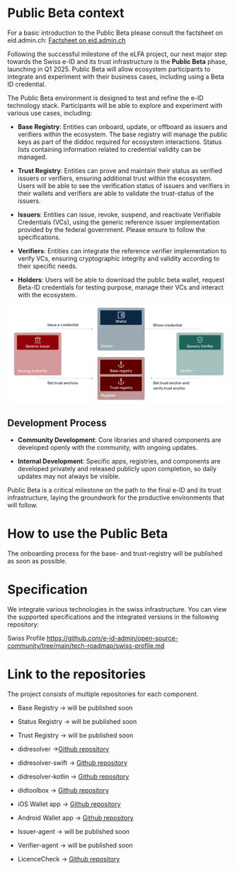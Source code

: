 # Public Beta context

For a basic introduction to the Public Beta please consult the factsheet on eid.admin.ch: [Factsheet on eid.admin.ch](https://backend.eid.admin.ch/fileservice/sdweb-docs-prod-eidch-files/files/2024/10/24/fdbcf1fa-7f33-4f27-80d6-44f14d991939.pdf)

Following the successful milestone of the eLFA project, our next major step towards the Swiss e-ID and its trust infrastructure is the **Public Beta** phase, launching in Q1 2025. Public Beta will allow ecosystem participants to integrate and experiment with their business cases, including using a Beta ID credential.

The Public Beta environment is designed to test and refine the e-ID technology stack. Participants will be able to explore and experiment with various use cases, including:

- **Base Registry**: Entities can onboard, update, or offboard as issuers and verifiers within the ecosystem. The base registry will manage the public keys as part of the diddoc required for ecosystem interactions. Status lists containing information related to credential validity can be managed. 

- **Trust Registry**: Entities can prove and maintain their status as verified issuers or verifiers, ensuring additional trust within the ecosystem. Users will be able to see the verification status of issuers and verifiers in their wallets and verifiers are able to validate the trust-status of the issuers.

- **Issuers**: Entities can issue, revoke, suspend, and reactivate Verifiable Credentials (VCs), using the generic reference issuer implementation provided by the federal government. Please ensure to follow the specifications.

- **Verifiers**: Entities can integrate the reference verifier implementation to verify VCs, ensuring cryptographic integrity and validity according to their specific needs.

- **Holders**: Users will be able to download the public beta wallet, request Beta-ID credentials for testing purpose, manage their VCs and interact with the ecosystem.

![Component Overview](publicbeta_components_EN.jpg)

## Development Process

- **Community Development**: Core libraries and shared components are developed openly with the community, with ongoing updates.

- **Internal Development**: Specific apps, registries, and components are developed privately and released publicly upon completion, so daily updates may not always be visible.

Public Beta is a critical milestone on the path to the final e-ID and its trust infrastructure, laying the groundwork for the productive environments that will follow.

# How to use the Public Beta

The onboarding process for the base- and trust-registry will be published as soon as possible.


# Specification

We integrate various technologies in the swiss infrastructure. You can view the supported specifications and the integrated versions in the following repository: 

Swiss Profile https://github.com/e-id-admin/open-source-community/tree/main/tech-roadmap/swiss-profile.md



# Link to the repositories
The project consists of multiple repositories for each component.

- Base Registry → will be published soon

- Status Registry → will be published soon

- Trust Registry → will be published soon

- didresolver →[Github repository](https://github.com/e-id-admin/didresolver)

- didresolver-swift → [Github repository](https://github.com/e-id-admin/didresolver-swift)

- didresolver-kotlin → [Github repository](https://github.com/e-id-admin/didresolver-kotlin)

- didtoolbox → [Github repository](https://github.com/e-id-admin/didtoolbox)

- iOS Wallet app → [Github repository](https://github.com/e-id-admin/eidch-ios-wallet)

- Android Wallet app → [Github repository](https://github.com/e-id-admin/eidch-android-wallet)

- Issuer-agent → will be published soon

- Verifier-agent → will be published soon

- LicenceCheck → [Github repository](https://github.com/e-id-admin/eidch-public-beta-elfa-licence-check)
